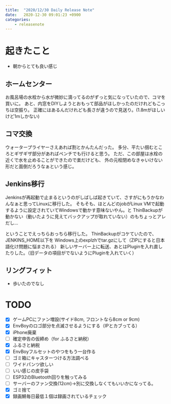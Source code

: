 ```yaml
---
title:  "2020/12/30 Daily Release Note"
date:   2020-12-30 09:01:23 +0900
categories:
	- releasenote
---
```

# 起きたこと

* 朝からとても良い感じ

## ホームセンター

お風呂場の水栓から水が微妙に滴ってるのがずっと気になっていたので、コマを買いに。
あと、内窓をDIYしようとおもって部品がほしかったのだけれどもこっちは空振り。
正確にはあるんだけれども長さが違うので見送り。(1.8mがほしいけど1mしかない)

## コマ交換

ウォータープライヤーさえあれば割とかんたんだった。
多分、平たい掴むところとギザギザ部分があればペンチでも行けると思う。
ただ、この部屋は水栓の近くで水を止めることができたので楽だけども、
外の元栓閉めなきゃいけない形だと面倒だろうなぁという感じ。

## Jenkins移行

Jenkinsが再起動で止まるというのがしばしば起きていて、さすがにもうかなわんなぁと思ってLinuxに移行した。
そもそも、ほとんどのjobがLinux VMで起動するように設定されていてWindowsで動かす意味ないやん。と
ThinBackupが動かない（動いたように見えてバックアップが取れていない）のもちょっとアレだし…

ということでえっちらおっちら移行した。
ThinBackupがコケていたので、JENKINS_HOME以下を Windows上のexplzhでtar.gzにして（ZIPにすると日本語化け問題に悩まされる）
新しいサーバー上に転送、あとはPluginを入れ直したりした。（旧データの項目がでないようにPluginを入れていく）

## リングフィット

* 歩いたのでなし

# TODO 

- [x] ゲームPCにファン増設(サイド8cm, フロントなら8cm or 9cm)
- [x] EnvBoyのロゴ部分を点滅させるようにする（IPとカブってる）
- [x] iPhone廃棄
- [ ] 確定申告の仮締め（for ふるさと納税）
- [x] ふるさと納税
- [x] EnvBoyフルセットのやつをもう一台作る
- [ ] ゴミ箱にキャスターつける方法調べる
- [ ] ワイドパンツ欲しい
- [ ] いい感じの皮手袋
- [ ] ESP32のBluetooth回りを触ってみる
- [ ] サーバーのファン交換(12cm)→別に交換しなくてもいいかになってる。
- [x] ゴミ捨て
- [x] 録画鯖毎日最低１個は録画されているチェック